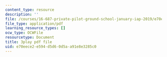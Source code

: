 ```yaml
---
content_type: resource
description: ''
file: /courses/16-687-private-pilot-ground-school-january-iap-2019/e70eece2e594d5d60d5aa91e8e3285c0_geJHchWUYQk.pdf
file_type: application/pdf
learning_resource_types: []
ocw_type: OCWFile
resourcetype: Document
title: 3play pdf file
uid: e70eece2-e594-d5d6-0d5a-a91e8e3285c0
---
```

